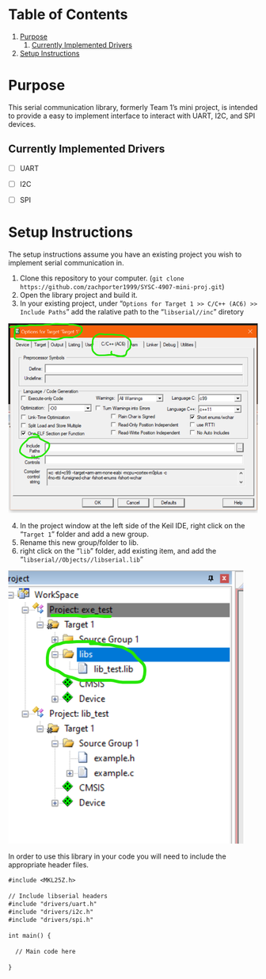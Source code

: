 
# Table of Contents

1.  [Purpose](#org5e14745)
    1.  [Currently Implemented Drivers](#org2df7f93)
2.  [Setup Instructions](#orgfff6924)



<a id="org5e14745"></a>

# Purpose

This serial communication library, formerly Team 1&rsquo;s mini project, is intended to provide a easy to implement interface to interact with UART, I2C, and SPI devices.


<a id="org2df7f93"></a>

## Currently Implemented Drivers

-   [ ] UART
-   [ ] I2C
-   [ ] SPI


<a id="orgfff6924"></a>

# Setup Instructions

The setup instructions assume you have an existing project you wish to implement serial communication in.

1.  Clone this repository to your computer. (`git clone https://github.com/zachporter1999/SYSC-4907-mini-proj.git`)
2.  Open the library project and build it.
3.  In your existing project, under &ldquo;`Options for Target 1 >> C/C++ (AC6) >> Include Paths`&rdquo; add the ralative path to the &ldquo;`libserial//inc`&rdquo; diretory

![img](./Documentation/out/setup/inc.png "Where to set the &ldquo;*Include Paths*&rdquo; setting.")

4.  In the project window at the left side of the Keil IDE, right click on the &ldquo;`Target 1`&rdquo; folder and add a new group.
5.  Rename this new group/folder to lib.
6.  right click on the &ldquo;`lib`&rdquo; folder, add existing item, and add the &ldquo;`libserial//Objects//libserial.lib`&rdquo;

![img](./Documentation/out/setup/lib.png "Where to create the &ldquo;*lib*&rdquo; folder to add the &ldquo;*.lib*&rdquo; file to.")

In order to use this library in your code you will need to include the appropriate header files.

    #include <MKL25Z.h>
    
    // Include libserial headers
    #include "drivers/uart.h"
    #include "drivers/i2c.h"
    #include "drivers/spi.h"
    
    int main() {
    
      // Main code here
    
    }

